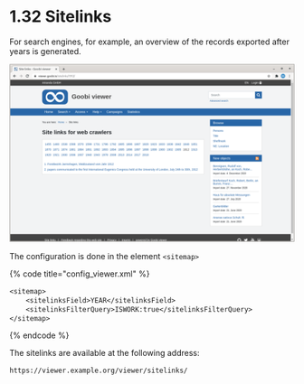 # 1.32 Sitelinks

For search engines, for example, an overview of the records exported after years is generated. 

![The link to the site links page is usually present in the footer](../../.gitbook/assets/conf_1.32.png)

The configuration is done in the element `<sitemap>`

{% code title="config\_viewer.xml" %}
```markup
<sitemap>
    <sitelinksField>YEAR</sitelinksField>
    <sitelinksFilterQuery>ISWORK:true</sitelinksFilterQuery>
</sitemap>
```
{% endcode %}

The sitelinks are available at the following address:

```text
https://viewer.example.org/viewer/sitelinks/
```

